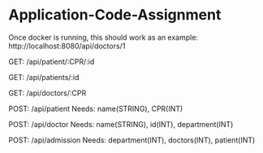 # Application-Code-Assignment

Once docker is running, this should work as an example:
http://localhost:8080/api/doctors/1

GET: /api/patient/:CPR/:id

GET: /api/patients/:id

GET: /api/doctors/:CPR


POST: /api/patient
Needs: name(STRING), CPR(INT)

POST: /api/doctor
Needs: name(STRING), id(INT), department(INT)

POST: /api/admission
Needs: department(INT), doctors(INT), patient(INT)
